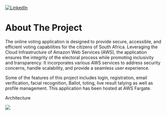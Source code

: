 <p align="left">
  <a href="https://www.linkedin.com/in/luckymungomeni/" target="_blank"><img alt="LinkedIn" title="LinkedIn" src="https://img.shields.io/badge/LinkedIn-0077B5?style=for-the-badge&logo=linkedin&logoColor=white"/></a>
</p>

# About The Project
The online voting application is designed to provide secure, accessible, and efficient voting capabilities for the citizens of South Africa. Leveraging the Cloud Infrastructure of Amazon Web Services (AWS), the application ensures the integrity of the electoral process while promoting inclusivity and transparency. It incorporates various AWS services to address security concerns, handle scalability, and provide a seamless user experience.

Some of the features of this project includes login, registration, email verification, facial recognition, Ballot, toting, live result talying as well as profile management. This application has been hosted at AWS Fargate.

Architecture

<img src="https://github.com/dev-rathankumar/greatkart-pre-deploy/blob/main/media/greatkart-screenshot.jpg](https://drive.google.com/file/d/1GIX2Wk9aB3RyUsVXCYemKrlJQWleArQp/view?usp=sharing)https://drive.google.com/file/d/1GIX2Wk9aB3RyUsVXCYemKrlJQWleArQp/view?usp=sharing">
